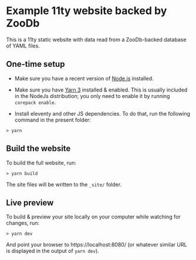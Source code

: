 # Example 11ty website backed by ZooDb

This is a 11ty static website with data read from a ZooDb-backed database of
YAML files.

## One-time setup

* Make sure you have a recent version of [Node.js](https://nodejs.org/)
  installed.

* Make sure you have [Yarn 3](https://yarnpkg.com/getting-started/install)
  installed & enabled.  This is usually included in the NodeJs distribution; you
  only need to enable it by running ``corepack enable``.

* Install eleventy and other JS dependencies.  To do that, run the following
  command in the present folder:
```
> yarn
```

## Build the website

To build the full website, run:
```
> yarn build
```

The site files will be written to the `_site/` folder.

## Live preview

To build & preview your site locally on your computer while watching for
changes, run:
```
> yarn dev
```

And point your browser to https://localhost:8080/ (or whatever similar URL is
displayed in the output of `yarn dev`).
